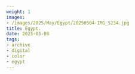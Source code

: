 ```yaml
---
weight: 1
images:
- /images/2025/May/Egypt/20250504-IMG_5234.jpg
title: Egypt.
date: 2025-05-08
tags:
- archive
- digital
- color
- egypt
---
```


